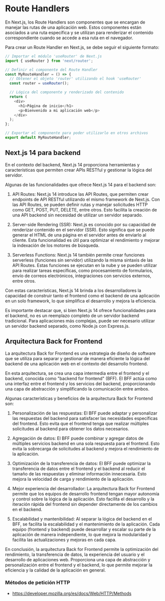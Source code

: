 # Route Handlers

En Next.js, los Route Handlers son componentes que se encargan de manejar las rutas de una aplicación web. Estos componentes están asociados a una ruta específica y se utilizan para renderizar el contenido correspondiente cuando se accede a esa ruta en el navegador.

Para crear un Route Handler en Next.js, se debe seguir el siguiente formato:
```javascript
// Importar el módulo 'useRouter' de Next.js
import { useRouter } from 'next/router';

// Definir el componente del Route Handler
const MyRouteHandler = () => {
  // Obtener el objeto 'router' utilizando el hook 'useRouter'
  const router = useRouter();

  // Lógica del componente y renderizado del contenido
  return (
    <div>
      <h1>Página de inicio</h1>
      <p>Bienvenido a mi aplicación web</p>
    </div>
  );
};

// Exportar el componente para poder utilizarlo en otros archivos
export default MyRouteHandler;
```

## Next.js 14 para backend

En el contexto del backend, Next.js 14 proporciona herramientas y características que permiten crear APIs RESTful y gestionar la lógica del servidor.

Algunas de las funcionalidades que ofrece Next.js 14 para el backend son:

1. API Routes: Next.js 14 introduce las API Routes, que permiten crear endpoints de API RESTful utilizando el mismo framework de Next.js. Con las API Routes, se pueden definir rutas y manejar solicitudes HTTP como GET, POST, PUT, DELETE, entre otros. Esto facilita la creación de una API backend sin necesidad de utilizar un servidor separado.

2. Server-side Rendering (SSR): Next.js es conocido por su capacidad de renderizar contenido en el servidor (SSR). Esto significa que se puede generar el HTML de una página en el servidor antes de enviarlo al cliente. Esta funcionalidad es útil para optimizar el rendimiento y mejorar la indexación de los motores de búsqueda.

3. Serverless Functions: Next.js 14 también permite crear funciones serverless (funciones sin servidor) utilizando la misma sintaxis de las API Routes. Estas funciones se ejecutan en la nube y se pueden utilizar para realizar tareas específicas, como procesamiento de formularios, envío de correos electrónicos, integraciones con servicios externos, entre otros.

Con estas características, Next.js 14 brinda a los desarrolladores la capacidad de construir tanto el frontend como el backend de una aplicación en un solo framework, lo que simplifica el desarrollo y mejora la eficiencia.

Es importante destacar que, si bien Next.js 14 ofrece funcionalidades para el backend, no es un reemplazo completo de un servidor backend tradicional. Para aplicaciones más complejas, puede ser necesario utilizar un servidor backend separado, como Node.js con Express.js.


## Arquitectura Back for Frontend

La arquitectura Back for Frontend es una estrategia de diseño de software que se utiliza para separar y gestionar de manera eficiente la lógica del backend de una aplicación web en el contexto del desarrollo frontend.

En esta arquitectura, se crea una capa intermedia entre el frontend y el backend, conocida como "backend for frontend" (BFF). El BFF actúa como una interfaz entre el frontend y los servicios del backend, proporcionando una capa de abstracción y simplificando la comunicación entre ambos.

Algunas características y beneficios de la arquitectura Back for Frontend son:

1. Personalización de las respuestas: El BFF puede adaptar y personalizar las respuestas del backend para satisfacer las necesidades específicas del frontend. Esto evita que el frontend tenga que realizar múltiples solicitudes al backend para obtener los datos necesarios.

2. Agregación de datos: El BFF puede combinar y agregar datos de múltiples servicios backend en una sola respuesta para el frontend. Esto evita la sobrecarga de solicitudes al backend y mejora el rendimiento de la aplicación.

3. Optimización de la transferencia de datos: El BFF puede optimizar la transferencia de datos entre el frontend y el backend al reducir el tamaño de las respuestas y eliminar información innecesaria. Esto mejora la velocidad de carga y rendimiento de la aplicación.

4. Mejor experiencia del desarrollador: La arquitectura Back for Frontend permite que los equipos de desarrollo frontend tengan mayor autonomía y control sobre la lógica de la aplicación. Esto facilita el desarrollo y la iteración rápida del frontend sin depender directamente de los cambios en el backend.

5. Escalabilidad y mantenibilidad: Al separar la lógica del backend en el BFF, se facilita la escalabilidad y el mantenimiento de la aplicación. Cada equipo (frontend y backend) puede desarrollar y escalar su parte de la aplicación de manera independiente, lo que mejora la modularidad y facilita las actualizaciones y mejoras en cada capa.

En conclusión, la arquitectura Back for Frontend permite la optimización del rendimiento, la transferencia de datos, la experiencia del usuario y el desarrollo de aplicaciones web. Proporciona una capa de abstracción y personalización entre el frontend y el backend, lo que permite mejorar la eficiencia y la calidad de la aplicación en general.


### Métodos de petición HTTP

- https://developer.mozilla.org/es/docs/Web/HTTP/Methods

